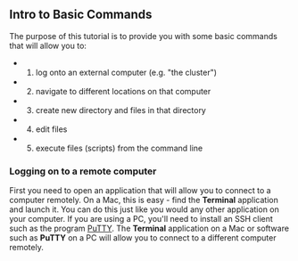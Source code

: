 ## Intro to Basic Commands

The purpose of this tutorial is to provide you with some basic commands that will allow you to: 

- 1) log onto an external computer (e.g. "the cluster")
- 2) navigate to different locations on that computer
- 3) create new directory and files in that directory
- 4) edit files
- 5) execute files (scripts) from the command line

### Logging on to a remote computer

First you need to open an application that will allow you to connect to a computer remotely. On a Mac, this is easy - find the **Terminal** application and launch it. You can do this just like you would any other application on your computer. If you are using a PC, you'll need to install an SSH client such as the program [PuTTY](https://www.putty.org/). The **Terminal** application on a Mac or software such as **PuTTY** on a PC will allow you to connect to a different computer remotely.

 